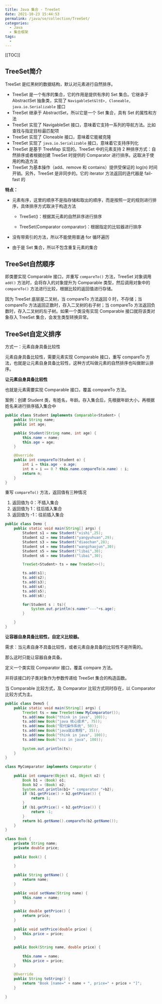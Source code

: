 ```yaml
---
title: Java 集合 - TreeSet
date: 2021-10-23 15:44:53
permalink: /java/se/collection/TreeSet/
categories: 
  - Java
  - 集合框架
tags: 
  - 
---
```


[[TOC]]

## TreeSet简介

TreeSet 是红黑树的数据结构，默认对元素进行自然排序。

- TreeSet 是一个有序的集合，它的作用是提供有序的 Set 集合。它继承于 AbstractSet 抽象类，实现了 `NavigableSet&ltE>, Cloneable, java.io.Serializable` 接口
- TreeSet 继承于 AbstractSet，所以它是一个 Set 集合，具有 Set 的属性和方法
- TreeSet 实现了 NavigableSet 接口，意味着它支持一系列的导航方法。比如查找与指定目标最匹配项
- TreeSet 实现了 Cloneable 接口，意味着它能被克隆
- TreeSet 实现了 `java.io.Serializable` 接口，意味着它支持序列化
- TreeSet 是基于 TreeMap 实现的。TreeSet 中的元素支持 2 种排序方式：自然排序或者根据创建 TreeSet 时提供的 Comparator 进行排序。这取决于使用的构造方法
- TreeSet 为基本操作（add、remove 和 contains）提供受保证的 log(n) 时间开销。另外，TreeSet 是非同步的。它的 iterator 方法返回的迭代器是 fail-fast 的

**特点：**

- 元素有序，这里的顺序不是指存储和取出的顺序，而是按照一定的规则进行排序，具体排序方式取决于构造方法

  - TreeSet()：根据其元素的自然非序进行排序

  - TreeSet(Comparator comparator)：根据指定的比较器进行排序

- 没有带索引的方法，所以不能使用普通 for 循环遍历

- 由于是 Set 集合，所以不包含重复元素的集合



## TreeSet自然顺序

即类要实现 Comparable 接口，并重写 `compareTo()` 方法，TreeSet 对象调用 `add()` 方法时，会将存入的对象提升为 Comparable 类型，然后调用对象中的 `compareTo()` 方法进行比较，根据比较的返回值进行存储。

因为 TreeSet 底层是二叉树，当 compareTo 方法返回 0 时，不存储；当 compareTo 方法返回正数时，存入二叉树的右子树；当 compareTo 方法返回负数时，存入二叉树的左子树。如果一个类没有实现 Comparable 接口就将该类对象存入 TreeSet 集合，会发生类型转换异常。


## TreeSet自定义排序

方式一：元素自身具备比较性

元素自身具备比较性，需要元素实现 Comparable 接口，重写 compareTo 方法，也就是让元素自身具备比较性，这种方式叫做元素的自然排序也叫做默认排序。

**让元素自身具备比较性**

也就是元素需要实现 Comparable 接口，覆盖 compareTo 方法。

案例：创建 Student 类，有姓名，年龄。存入集合后，先根据年龄大小，再根据姓名来进行排序插入集合中

```java
public class Student implements Comparable<Student> {
    public String name;
    public int age;

    public Student(String name, int age) {
        this.name = name;
        this.age = age;
    }

    @Override
    public int compareTo(Student o) {
        int i = this.age - o.age;
        int n = i == 0 ? this.name.compareTo(o.name) : i;
        return n;
    }
}
```

重写 `compareTo()` 方法，返回值有三种情况

1. 返回值为 0：不插入集合
2. 返回值为 1：往后插入集合
3. 返回值为 -1：往前插入集合

```java
public class Demo {
    public static void main(String[] args) {
        Student s1 = new Student("xishi",25);
        Student s2 = new Student("yangyuhuan",29);
        Student s3 = new Student("diaochan",28);
        Student s4 = new Student("wangzhaojun",30);
        Student s5 = new Student("libai",30);
        Student s6 = new Student("libai",30);

        TreeSet<Student> ts = new TreeSet<>();

        ts.add(s1);
        ts.add(s2);
        ts.add(s3);
        ts.add(s4);
        ts.add(s5);
        ts.add(s6);

        for(Student s : ts){
            System.out.println(s.name+"---"+s.age);
        }

    }
}
```

**让容器自身具备比较性，自定义比较器。**

需求：当元素自身不具备比较性，或者元素自身具备的比较性不是所需的。

那么这时只能让容器自身具备。

定义一个类实现 Comparator 接口，覆盖 compare 方法。

并将该接口的子类对象作为参数传递给 TreeSet 集合的构造函数。

当 Comparable 比较方式，及 Comparator 比较方式同时存在，以 Comparator 比较方式为主。


```java
public class Demo5 {
	public static void main(String[] args) {
		TreeSet ts = new TreeSet(new MyComparator());
		ts.add(new Book("think in java", 100));
		ts.add(new Book("java 核心技术", 75));
		ts.add(new Book("现代操作系统", 50));
		ts.add(new Book("java就业教程", 35));
		ts.add(new Book("think in java", 100));
		ts.add(new Book("ccc in java", 100));
 
		System.out.println(ts); 
	}
}
 
class MyComparator implements Comparator {
 
	public int compare(Object o1, Object o2) {
		Book b1 = (Book) o1;
		Book b2 = (Book) o2;
		System.out.println(b1+ " comparator "+b2);
		if (b1.getPrice() > b2.getPrice()) {
			return 1;
		}
		if (b1.getPrice() < b2.getPrice()) {
			return -1;
		}
		return b1.getName().compareTo(b2.getName());
	}
}
 
class Book {
	private String name;
	private double price;
 
	public Book() {
 
	}
 
	public String getName() {
		return name;
	}
 
	public void setName(String name) {
		this.name = name;
	}
 
	public double getPrice() {
		return price;
	}
 
	public void setPrice(double price) {
		this.price = price;
	}
 
	public Book(String name, double price) {
 
		this.name = name;
		this.price = price;
	}
 
	@Override
	public String toString() {
		return "Book [name=" + name + ", price=" + price + "]";
	}
 
}
```
